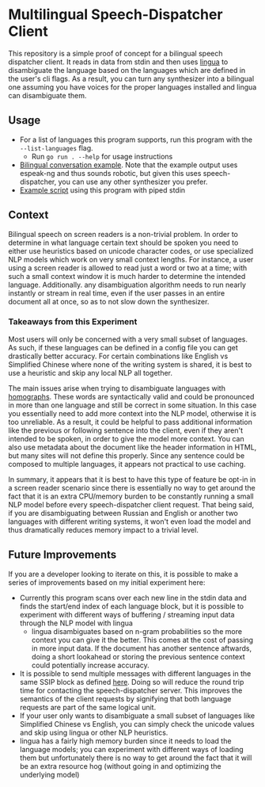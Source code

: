 # Multilingual Speech-Dispatcher Client

This repository is a simple proof of concept for a bilingual speech dispatcher client. It reads in data from stdin and then uses [lingua](https://github.com/pemistahl/lingua-go) to disambiguate the language based on the languages which are defined in the user's cli flags. As a result, you can turn any synthesizer into a bilingual one assuming you have voices for the proper languages installed and lingua can disambiguate them. 

## Usage

- For a list of languages this program supports, run this program with the `--list-languages` flag. 
    - Run `go run . --help` for usage instructions
- [Bilingual conversation example](./example/bilingual_conversation.wav). Note that the example output uses espeak-ng and thus sounds robotic, but given this uses speech-dispatcher, you can use any other synthesizer you prefer. 
- [Example script](./example/script.sh) using this program with piped stdin

## Context

Bilingual speech on screen readers is a non-trivial problem. In order to determine in what language certain text should be spoken you need to either use heuristics based on unicode character codes, or use specialized NLP models which work on very small context lengths. For instance, a user using a screen reader is allowed to read just a word or two at a time; with such a small context window it is much harder to determine the intended language. Additionally. any disambiguation algorithm needs to run nearly instantly or stream in real time, even if the user passes in an entire document all at once, so as to not slow down the synthesizer. 

### Takeaways from this Experiment

Most users will only be concerned with a very small subset of languages. As such, if these languages can be defined in a config file you can get drastically better accuracy. For certain combinations like English vs Simplified Chinese where none of the writing system is shared, it is best to use a heuristic and skip any local NLP all together. 

The main issues arise when trying to disambiguate languages with [homographs](https://en.wikipedia.org/wiki/Homograph). These words are syntactically valid and could be pronounced in more than one language and still be correct in some situation. In this case you essentially need to add more context into the NLP model, otherwise it is too unreliable. As a result, it could be helpful to pass additional information like the previous or following sentence into the client, even if they aren't intended to be spoken, in order to give the model more context. You can also use metadata about the document like the header information in HTML, but many sites will not define this properly. Since any sentence could be composed to multiple languages, it appears not practical to use caching.

In summary, it appears that it is best to have this type of feature be opt-in in a screen reader scenario since there is essentially no way to get around the fact that it is an extra CPU/memory burden to be constantly running a small NLP model before every speech-dispatcher client request. That being said, if you are disambiguating between Russian and English or another two languages with different writing systems, it won't even load the model and thus dramatically reduces memory impact to a trivial level. 

## Future Improvements

If you are a developer looking to iterate on this, it is possible to make a series of improvements based on my initial experiment here: 

- Currently this program scans over each new line in the stdin data and finds the start/end index of each language block, but it is possible to experiment with different ways of buffering / streaming input data through the NLP model with lingua
    - lingua disambiguates based on n-gram probabilities so the more context you can give it the better. This comes at the cost of passing in more input data. If the document has another sentence aftwards, doing a short lookahead or storing the previous sentence context could potentially increase accuracy.
- It is possible to send multiple messages with different languages in the same SSIP block as defined [here](https://htmlpreview.github.io/?https://github.com/brailcom/speechd/blob/master/doc/ssip.html#Blocks-of-Messages-Commands). Doing so will reduce the round trip time for contacting the speech-dispatcher server. This improves the semantics of the client requests by signifying that both language requests are part of the same logical unit. 
- If your user only wants to disambiguate a small subset of languages like Simplified Chinese vs English, you can simply check the unicode values and skip using lingua or other NLP heuristics. 
- lingua has a fairly high memory burden since it needs to load the language models; you can experiment with different ways of loading them but unfortunately there is no way to get around the fact that it will be an extra resource hog (without going in and optimizing the underlying model)